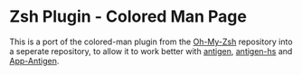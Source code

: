 # Zsh Plugin - Colored Man Page

This is a port of the colored-man plugin from the [Oh-My-Zsh][1] repository into a
seperate repository, to allow it to work better with [antigen][2],
[antigen-hs][3] and [App-Antigen][4].

[1]: https://github.com/robbyrussel/oh-my-zsh "robbyrussel/oh-my-zsh"
[2]: https://github.com/zsh-users/antigen
[3]: https://github.com/Tarrasch/antigen-hs
[4]: https://github.com/TBSliver/App-Antigen
